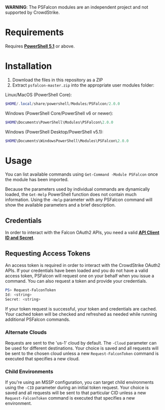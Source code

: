 **WARNING**: The PSFalcon modules are an independent project and not supported by CrowdStrike.

# Requirements
Requires **[PowerShell 5.1](https://github.com/PowerShell/PowerShell#get-powershell)** or above.

# Installation
1. Download the files in this repository as a ZIP
2. Extract `psfalcon-master.zip` into the appropriate user modules folder:

Linux/MacOS (PowerShell Core):
```powershell
$HOME/.local/share/powershell/Modules/PSFalcon/2.0.0
```
Windows (PowerShell Core/PowerShell v6 or newer):
```powershell
$HOME\Documents\PowerShell\Modules\PSFalcon\2.0.0
```
Windows (PowerShell Desktop/PowerShell v5.1):
```powershell
$HOME\Documents\WindowsPowerShell\Modules\PSFalcon\2.0.0
```

# Usage
You can list available commands using `Get-Command -Module PSFalcon` once the module has been imported.

Because the parameters used by individual commands are dynamically loaded, the `Get-Help` PowerShell function
does not contain much information. Using the `-Help` parameter with any PSFalcon command will show the available
parameters and a brief description.

## Credentials
In order to interact with the Falcon OAuth2 APIs, you need a valid **[API Client ID and Secret](https://falcon.crowdstrike.com/support/api-clients-and-keys)**.

## Requesting Access Tokens
An access token is required in order to interact with the CrowdStrike OAuth2 APIs. If your credentials have
been loaded and you do not have a valid access token, PSFalcon will request one on your behalf when you issue
a command. You can also request a token and provide your credentials.

```powershell
PS> Request-FalconToken
Id: <string>
Secret: <string>
```

If your token request is successful, your token and credentials are cached. Your cached token will be checked
and refreshed as needed while running additional PSFalcon commands.

### Alternate Clouds
Requests are sent to the 'us-1' cloud by default. The `-Cloud` parameter can be used for different
destinations. Your choice is saved and all requests will be sent to the chosen cloud unless a new
`Request-FalconToken` command is executed that specifies a new cloud.

### Child Environments
If you're using an MSSP configuration, you can target child environments using the `-CID` parameter during an
initial token request. Your choice is saved and all requests will be sent to that particular CID unless a
new `Request-FalconToken` command is executed that specifies a new environment.